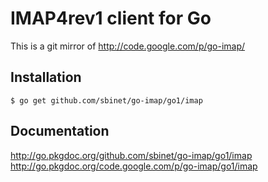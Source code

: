 IMAP4rev1 client for Go
=======================

This is a git mirror of http://code.google.com/p/go-imap/

Installation
------------

```
$ go get github.com/sbinet/go-imap/go1/imap
```

Documentation
-------------

http://go.pkgdoc.org/github.com/sbinet/go-imap/go1/imap
http://go.pkgdoc.org/code.google.com/p/go-imap/go1/imap
